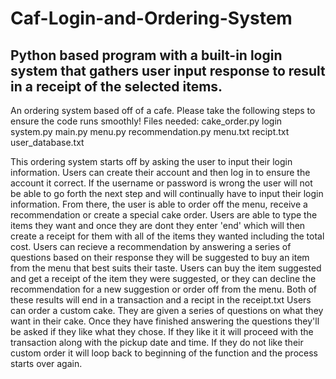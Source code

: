 # Caf-Login-and-Ordering-System
Python based program with a built-in login system that gathers user input response to result in a receipt of the selected items.
------
An ordering system based off of a cafe. Please take the following steps to ensure the code runs smoothly!
Files needed:
cake_order.py
login system.py
main.py
menu.py
recommendation.py
menu.txt
recipt.txt
user_database.txt

This ordering system starts off by asking the user to input their login information. Users can create their account and then log in to ensure the account it correct. If the username or password is wrong the user will not be able to go forth the next step and will continually have to input their login information. 
From there, the user is able to order off the menu, receive a recommendation or create a special cake order.
Users are able to type the items they want and once they are dont they enter 'end' which will then create a receipt for them with all of the items they wanted including the total cost.
Users can recieve a recommendation by answering a series of questions based on their response they will be suggested to buy an item from the menu that best suits their taste. Users can buy the item suggested and get a receipt of the item they were suggested, or they can decline the recommendation for a new suggestion or order off from the menu. Both of these results will end in a transaction and a recipt in the receipt.txt
Users can order a custom cake. They are given a series of questions on what they want in their cake. Once they have finished answering the questions they'll be asked if they like what they chose. If they like it it will proceed with the transaction along with the pickup date and time. If they do not like their custom order it will loop back to beginning of the function and the process starts over again.
